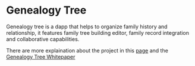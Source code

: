 # Genealogy Tree

Genealogy tree is a dapp that helps to organize family history and relationship, it features family tree building editor, family record integration and collaborative capabilities.

There are more explaination about the project in this [page](https://app.akindo.io/communities/VwGOBdp0gFj4a8Ej) and the
[Genealogy Tree Whitepaper](https://docs.google.com/presentation/d/1c1Drc-m8zbj6mnYnCZLbZDHu5SOthBeBfl3h9aqwtwY/edit#slide=id.g2c6334441a2_0_412)

